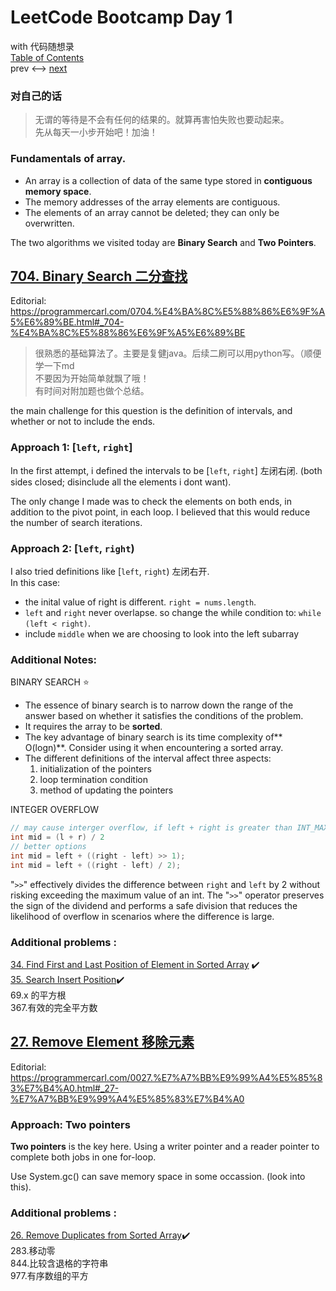 # LeetCode Bootcamp Day 1  
 with 代码随想录  
 [Table of Contents](./README.md)  
 prev <--> [next](./Day2.md) 

### 对自己的话  
 >无谓的等待是不会有任何的结果的。就算再害怕失败也要动起来。   
 >先从每天一小步开始吧！加油！

### Fundamentals of array. 
- An array is a collection of data of the same type stored in **contiguous memory space**.
- The memory addresses of the array elements are contiguous.
- The elements of an array cannot be deleted; they can only be overwritten.

The two algorithms we visited today are **Binary Search** and **Two Pointers**.


## [704. Binary Search 二分查找](https://leetcode.com/problems/binary-search/)  
Editorial: https://programmercarl.com/0704.%E4%BA%8C%E5%88%86%E6%9F%A5%E6%89%BE.html#_704-%E4%BA%8C%E5%88%86%E6%9F%A5%E6%89%BE  

> 很熟悉的基础算法了。主要是复健java。后续二刷可以用python写。（顺便学一下md  
> 不要因为开始简单就飘了哦！  
> 有时间对附加题也做个总结。

the main challenge for this question is the definition of intervals, and whether or not to include the ends.

### Approach 1: [`left`, `right`]  
In the first attempt, i defined the intervals to be [`left`, `right`] 左闭右闭. (both sides closed; disinclude all the elements i dont want).

The only change I made was to check the elements on both ends, in addition to the pivot point, in each loop. I believed that this would reduce the number of search iterations.

### Approach 2: [`left`, `right`) 
I also tried definitions like  [`left`, `right`) 左闭右开.  
In this case:
- the inital value of right is different. `right = nums.length`.
- `left` and `right` never overlapse. so change the while condition to: `while (left < right)`.
- include `middle` when we are choosing to look into the left subarray

### Additional Notes:
BINARY SEARCH :star:
-  The essence of binary search is to narrow down the range of the answer based on whether it satisfies the conditions of the problem. 
-  It requires the array to be **sorted**.  
- The key advantage of binary search is its time complexity of** O(logn)**. Consider using it when encountering a sorted array.  
- The different definitions of the interval affect three aspects: 
  1. initialization of the pointers 
  2. loop termination condition
  3. method of updating the pointers
  
INTEGER OVERFLOW
```java
// may cause interger overflow, if left + right is greater than INT_MAX
int mid = (l + r) / 2 
// better options
int mid = left + ((right - left) >> 1);
int mid = left + ((right - left) / 2);
```

"`>>`" effectively divides the difference between `right` and `left` by 2 without risking exceeding the maximum value of an int. The "`>>`" operator preserves the sign of the dividend and performs a safe division that reduces the likelihood of overflow in scenarios where the difference is large.

### Additional problems :   
[34. Find First and Last Position of Element in Sorted Array](https://leetcode.com/problems/find-first-and-last-position-of-element-in-sorted-array/)  :heavy_check_mark:  
[35. Search Insert Position](https://leetcode.com/problems/search-insert-position/):heavy_check_mark:  
69.x 的平方根  
367.有效的完全平方数

## [27. Remove Element 移除元素](https://leetcode.com/problems/remove-element/)  
Editorial: https://programmercarl.com/0027.%E7%A7%BB%E9%99%A4%E5%85%83%E7%B4%A0.html#_27-%E7%A7%BB%E9%99%A4%E5%85%83%E7%B4%A0  

### Approach: Two pointers
**Two pointers** is the key here. Using a writer pointer and a reader pointer to complete both jobs in one for-loop.

Use System.gc() can save memory space in some occassion. (look into this).

### Additional problems :   
[26. Remove Duplicates from Sorted Array](https://leetcode.com/problems/remove-duplicates-from-sorted-array/):heavy_check_mark:  
283.移动零  
844.比较含退格的字符串  
977.有序数组的平方  